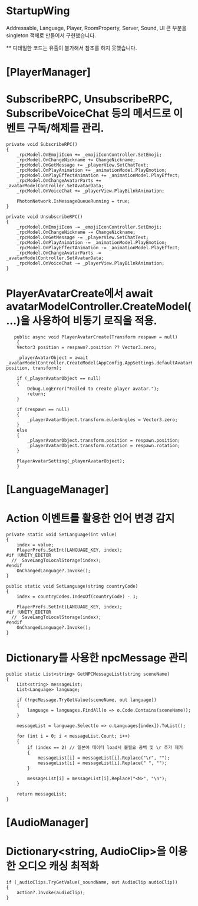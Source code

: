 # StartupWing

Addressable, Language, Player, RoomProperty, Server, Sound, UI
큰 부분을 singleton 객체로 만들어서 구현했습니다.

** 디테일한 코드는 유출이 불가해서 참조를 하지 못했습니다.

# [PlayerManager]
  # SubscribeRPC, UnsubscribeRPC, SubscribeVoiceChat 등의 메서드로 이벤트 구독/해제를 관리.
    private void SubscribeRPC()
    {
        _rpcModel.OnEmojiIcon += _emojiIconController.SetEmoji;
        _rpcModel.OnChangeNickname += ChangeNickname;
        _rpcModel.OnGetMessage += _playerView.SetChatText;
        _rpcModel.OnPlayAnimation += _animationModel.PlayEmotion;
        _rpcModel.OnPlayEffectAnimation += _animationModel.PlayEffect;
        _rpcModel.OnChangeAvatarParts += _avatarModelController.SetAvatarData;
        _rpcModel.OnVoiceChat += _playerView.PlayBilnkAnimation;

        PhotonNetwork.IsMessageQueueRunning = true;
    }

    private void UnsubscribeRPC()
    {
        _rpcModel.OnEmojiIcon -= _emojiIconController.SetEmoji;
        _rpcModel.OnChangeNickname -= ChangeNickname;
        _rpcModel.OnGetMessage -= _playerView.SetChatText;
        _rpcModel.OnPlayAnimation -= _animationModel.PlayEmotion;
        _rpcModel.OnPlayEffectAnimation -= _animationModel.PlayEffect;
        _rpcModel.OnChangeAvatarParts -= _avatarModelController.SetAvatarData;
        _rpcModel.OnVoiceChat -= _playerView.PlayBilnkAnimation;
    }
   
  # PlayerAvatarCreate에서 await avatarModelController.CreateModel(...)을 사용하여 비동기 로직을 적용.
       public async void PlayerAvatarCreate(Transform respawn = null)
        {
        Vector3 position = respawn?.position ?? Vector3.zero;

        _playerAvatarObject = await _avatarModelController.CreateModel(AppConfig.AppSettings.defaultAvatarKey, position, transform);

        if (_playerAvatarObject == null)
        {
            Debug.LogError("Failed to create player avatar.");
            return;
        }

        if (respawn == null)
        {
            _playerAvatarObject.transform.eulerAngles = Vector3.zero;
        }
        else
        {
            _playerAvatarObject.transform.position = respawn.position;
            _playerAvatarObject.transform.rotation = respawn.rotation;
        }

        PlayerAvatarSetting(_playerAvatarObject);
        }

# [LanguageManager]
  # Action 이벤트를 활용한 언어 변경 감지
    private static void SetLanguage(int value)
    {
        index = value;
        PlayerPrefs.SetInt(LANGUAGE_KEY, index);
    #if !UNITY_EDITOR
      //  SaveLangToLocalStorage(index);
    #endif
        OnChangedLanguage?.Invoke();
    }

    public static void SetLanguage(string countryCode)
    {
        index = countryCodes.IndexOf(countryCode) - 1;

        PlayerPrefs.SetInt(LANGUAGE_KEY, index);
    #if !UNITY_EDITOR
      //  SaveLangToLocalStorage(index);
    #endif
        OnChangedLanguage?.Invoke();
    }
  
  # Dictionary를 사용한 npcMessage 관리
    public static List<string> GetNPCMessageList(string sceneName)
    {
        List<string> messageList;
        List<Language> language;

        if (!npcMessage.TryGetValue(sceneName, out language))
        {
            language = languages.FindAll(o => o.Code.Contains(sceneName));
        }

        messageList = language.Select(o => o.Languages[index]).ToList();

        for (int i = 0; i < messageList.Count; i++)
        {
            if (index == 2) // 일본어 데이터 load시 불필요 공백 및 \r 추가 제거
            {
                messageList[i] = messageList[i].Replace("\r", "");
                messageList[i] = messageList[i].Replace(" ", "");
            }

            messageList[i] = messageList[i].Replace("<N>", "\n");
        }

        return messageList;
    }
  
# [AudioManager]
  # Dictionary<string, AudioClip>을 이용한 오디오 캐싱 최적화
    if (_audioClips.TryGetValue(_soundName, out AudioClip audioClip))
    {
        action?.Invoke(audioClip);
    }
